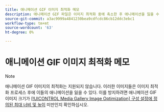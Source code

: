 ```yaml
---
title: 애니메이션 GIF 이미지 최적화 메모
description: 애니메이션 GIF 파일은 이미지 최적화 중에 축소한 후 애니메이션을 잃을 수 있습니다
source-git-commit: a3ac9999a4841230bea9cdfcdc86cb12ddc3ebc1
workflow-type: tm+mt
source-wordcount: '63'
ht-degree: 0%

---
```


# 애니메이션 GIF 이미지 최적화 메모

>[!NOTE]
>
>애니메이션 GIF 이미지의 최적화는 지원되지 않습니다. 이러한 이미지들은 이미지 최적화 프로세스 후에 이들의 애니메이션을 잃을 수 있다. 이를 방지하려면 애니메이션 GIF 이미지 크기가 [[!UICONTROL Media Gallery Image Optimization] 구성 설정에 정의된 최대 너비 및 높이](../content-design/media-gallery-image-optimization.md) 미만인지 확인하십시오.
